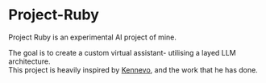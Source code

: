 # Project-Ruby

Project Ruby is an experimental AI project of mine.

The goal is to create a custom virtual assistant- utilising a layed LLM architecture.<br>
This project is heavily inspired by [Kennevo](https://www.youtube.com/@Kennevo), and the work that he has done.
